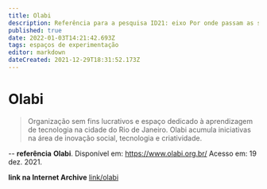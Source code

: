 ```yaml
---
title: Olabi
description: Referência para a pesquisa ID21: eixo Por onde passam as soluções.
published: true
date: 2022-01-03T14:21:42.693Z
tags: espaços de experimentação
editor: markdown
dateCreated: 2021-12-29T18:31:52.173Z
---
```


# Olabi 
> Organização sem fins lucrativos e espaço dedicado à aprendizagem de tecnologia na cidade do Rio de Janeiro. Olabi acumula iniciativas na área de inovação social, tecnologia e criatividade. 

--
**referência**
**Olabi**. Disponível em: https://www.olabi.org.br/ Acesso em: 19 dez. 2021.

**link na Internet Archive**
[link/olabi](https://web.archive.org/web/20220103141921/https://www.olabi.org.br/)
